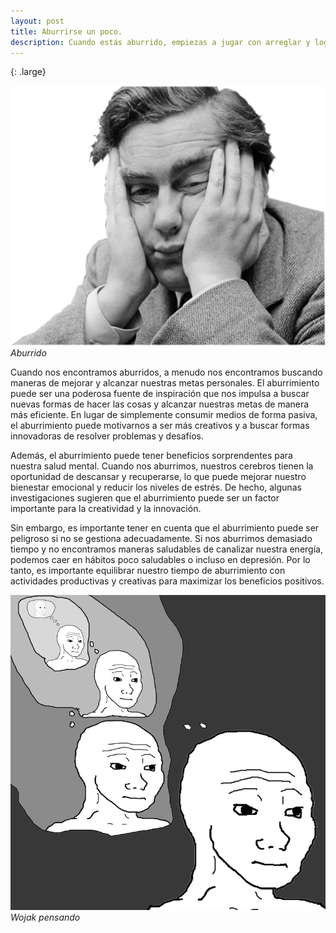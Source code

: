 ```yaml
---
layout: post
title: Aburrirse un poco.  
description: Cuando estás aburrido, empiezas a jugar con arreglar y lograr cosas. 
---
```

{: .large}
 
 ![](/assets/images/bored.png)
 *Aburrido*

Cuando nos encontramos aburridos, a menudo nos encontramos buscando maneras de mejorar y alcanzar nuestras metas personales. El aburrimiento puede ser una poderosa fuente de inspiración que nos impulsa a buscar nuevas formas de hacer las cosas y alcanzar nuestras metas de manera más eficiente. En lugar de simplemente consumir medios de forma pasiva, el aburrimiento puede motivarnos a ser más creativos y a buscar formas innovadoras de resolver problemas y desafíos.

Además, el aburrimiento puede tener beneficios sorprendentes para nuestra salud mental. Cuando nos aburrimos, nuestros cerebros tienen la oportunidad de descansar y recuperarse, lo que puede mejorar nuestro bienestar emocional y reducir los niveles de estrés. De hecho, algunas investigaciones sugieren que el aburrimiento puede ser un factor importante para la creatividad y la innovación.

Sin embargo, es importante tener en cuenta que el aburrimiento puede ser peligroso si no se gestiona adecuadamente. Si nos aburrimos demasiado tiempo y no encontramos maneras saludables de canalizar nuestra energía, podemos caer en hábitos poco saludables o incluso en depresión. Por lo tanto, es importante equilibrar nuestro tiempo de aburrimiento con actividades productivas y creativas para maximizar los beneficios positivos.

 ![](/assets/images/thinking.png)
 *Wojak pensando*
